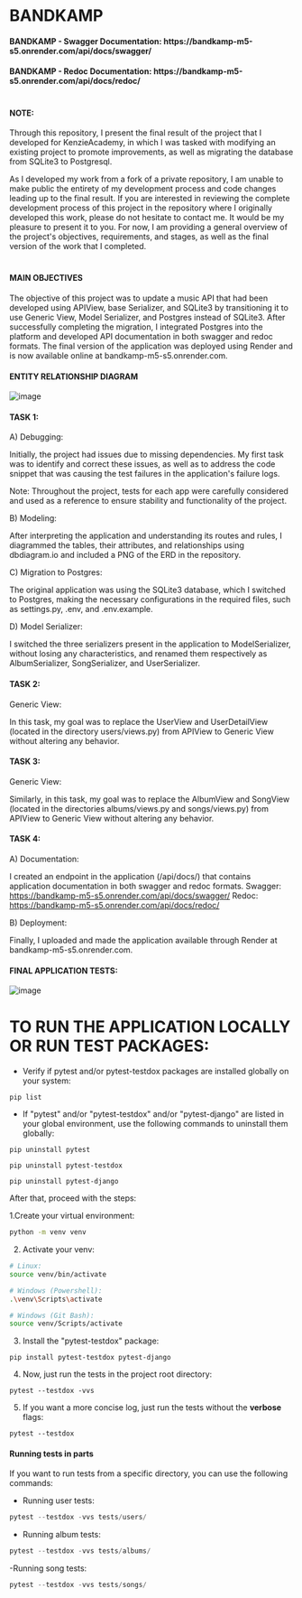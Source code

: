 # BANDKAMP

<h4>BANDKAMP - Swagger Documentation: https://bandkamp-m5-s5.onrender.com/api/docs/swagger/</h4>
<h4>BANDKAMP - Redoc Documentation: https://bandkamp-m5-s5.onrender.com/api/docs/redoc/</h4>

#
<h4>NOTE:</h4>

Through this repository, I present the final result of the project that I developed for KenzieAcademy, in which I was tasked with modifying an existing project to promote improvements, as well as migrating the database from SQLite3 to Postgresql.

As I developed my work from a fork of a private repository, I am unable to make public the entirety of my development process and code changes leading up to the final result. If you are interested in reviewing the complete development process of this project in the repository where I originally developed this work, please do not hesitate to contact me. It would be my pleasure to present it to you. For now, I am providing a general overview of the project's objectives, requirements, and stages, as well as the final version of the work that I completed.
#

<h4>MAIN OBJECTIVES</h4>

The objective of this project was to update a music API that had been developed using APIView, base Serializer, and SQLite3 by transitioning it to use Generic View, Model Serializer, and Postgres instead of SQLite3. After successfully completing the migration, I integrated Postgres into the platform and developed API documentation in both swagger and redoc formats. The final version of the application was deployed using Render and is now available online at bandkamp-m5-s5.onrender.com.

<h4>ENTITY RELATIONSHIP DIAGRAM</h4>

![image](https://user-images.githubusercontent.com/106698505/235031469-bd289d6b-d5c7-4158-ac21-d39a9fb506e7.png)




<h4>TASK 1:</h4>

A) Debugging:

Initially, the project had issues due to missing dependencies. My first task was to identify and correct these issues, as well as to address the code snippet that was causing the test failures in the application's failure logs.

Note: Throughout the project, tests for each app were carefully considered and used as a reference to ensure stability and functionality of the project.

B) Modeling:

After interpreting the application and understanding its routes and rules, I diagrammed the tables, their attributes, and relationships using dbdiagram.io and included a PNG of the ERD in the repository.

C) Migration to Postgres:

The original application was using the SQLite3 database, which I switched to Postgres, making the necessary configurations in the required files, such as settings.py, .env, and .env.example.

D) Model Serializer:

I switched the three serializers present in the application to ModelSerializer, without losing any characteristics, and renamed them respectively as AlbumSerializer, SongSerializer, and UserSerializer.

<h4>TASK 2:</h4>

Generic View:

In this task, my goal was to replace the UserView and UserDetailView (located in the directory users/views.py) from APIView to Generic View without altering any behavior.

<h4>TASK 3:</h4>

Generic View:

Similarly, in this task, my goal was to replace the AlbumView and SongView (located in the directories albums/views.py and songs/views.py) from APIView to Generic View without altering any behavior.

<h4>TASK 4:</h4>

A) Documentation:

I created an endpoint in the application (/api/docs/) that contains application documentation in both swagger and redoc formats.
Swagger: https://bandkamp-m5-s5.onrender.com/api/docs/swagger/
Redoc: https://bandkamp-m5-s5.onrender.com/api/docs/redoc/

B) Deployment:

Finally, I uploaded and made the application available through Render at bandkamp-m5-s5.onrender.com.


<h4>FINAL APPLICATION TESTS:</h4>

![image](https://user-images.githubusercontent.com/106698505/234953687-3a78817d-3163-4722-983a-728cf999b5aa.png)

#

# TO RUN THE APPLICATION LOCALLY OR RUN TEST PACKAGES:

- Verify if pytest and/or pytest-testdox packages are installed globally on your system:
```shell
pip list
```
- If "pytest" and/or "pytest-testdox" and/or "pytest-django" are listed in your global environment, use the following commands to uninstall them globally:
```shell
pip uninstall pytest
```

```shell
pip uninstall pytest-testdox
```

```shell
pip uninstall pytest-django
```

After that, proceed with the steps:

1.Create your virtual environment:
```bash
python -m venv venv
```

2. Activate your venv:
```bash
# Linux:
source venv/bin/activate

# Windows (Powershell):
.\venv\Scripts\activate

# Windows (Git Bash):
source venv/Scripts/activate
```

3. Install the "pytest-testdox" package:
```shell
pip install pytest-testdox pytest-django
```

4. Now, just run the tests in the project root directory:
```shell
pytest --testdox -vvs
```

5. If you want a more concise log, just run the tests without the **verbose** flags:
```shell
pytest --testdox
```

<h4>Running tests in parts</h4>

If you want to run tests from a specific directory, you can use the following commands:

- Running user tests:
```python
pytest --testdox -vvs tests/users/
```

- Running album tests:
```python
pytest --testdox -vvs tests/albums/
```

-Running song tests:
```python
pytest --testdox -vvs tests/songs/
```

<!--

OBJETIVO GERAL DO PROJETO:

1. Neste projeto, utilizei um código legado de uma API de músicas desenvolvida com APIView, Serializer base e SQLite3, e fiz a transição deste aplicativo para Generic View, Model Serializer e utilização do Postgres no lugar do SQLite3.

2. Após finalizar a migração, já contando com o serviço de Postgres integrado a plataforma, e após realizar os ajustes conforme a proposta inicial, desenvolvi a documentação da API no formato swagger e também redoc, e finalizei o trabalho realizando o deploy da versão final da aplicação através do Render. A aplicação está online e disponível para uso através do link: bandkamp-m5-s5.onrender.com


TASK 1

A) Debug

Inicialmente o projeto contava com erros devido a algumas dependências ausentes. Minha primeira tarefa foi identificá-las e corrigi-las, bem como, ao verificar os logs de falha dos testes contidos na aplicação corrigi o trecho de código que estava originando a falha.

Importante: Após realizar os ajustes dos bugs iniciais e a transição para model serializer, os testes sobre cada app sempre foram levados em consideração e foram tomados como referência até a conclusão do projeto. A cada etapa e novo passo na reescrita do código e migração do banco de dados mantive os testes com funcionamento de 100% sobre cada app mantendo-os estáveis e comprovando o bom funcionamento do projeto, tal como foi concebido originalmente.


B) Modelagem

Tendo interpretado a aplicação e entendido as suas rotas e regras, diagramei as tabelas, seus atributos e relações, utilizando o dbdiagram.io, e incluí um PNG da DER no repositório.

C) Migração para Postgres

A aplicação legada estava utilizando o banco SQLite3. Realizei a troca para o Postgres, fazendo as devidas configurações nos arquivos necessários, como por exemplo, settings.py, .env e .env.example.

D) Model Serializer

Realizei a trocar dos 3 serializers presentes na aplicação para ModelSerializer, sem perder nenhuma característica. Os renomeei respectivamente como: AlbumSerializer, SongSerializer, UserSerializer.


TASK 2

Generic View - Meu objetivo nesta tarefa foi de substituir a UserView e a UserDetailView (diretório: users/views.py), de APIView para Generic View sem perder nenhum comportamento e/ou acrescentar.

TASK 3

Generic View - Meu objetivo nesta tarefa foi de substituir a AlbumView e a SongView (diretórios: albums/views.py e songs/views.py), de APIView  para Generic View sem perder nenhum comportamento e/ou acrescentar.


TASK 4

A) Documentação

Criei um endpoint na aplicação (/api/docs/), que contém a documentação da aplicação nos formatos swagger e redoc.

B) Deploy

Subi e disponibilizei a aplicação através o Render: bandkamp-m5-s5.onrender.com

 -->





<!--


# M5 - BandKamp Generic View

## Instalação dos pacotes de teste

- Verifique se os pacotes `pytest` e/ou `pytest-testdox` estão instalados globalmente em seu sistema:
```shell
pip list
```
- Caso seja listado o `pytest` e/ou `pytest-testdox` e/ou `pytest-django` em seu ambiente global, utilize os seguintes comando para desinstalá-los globalmente:
```shell
pip uninstall pytest
```

```shell
pip uninstall pytest-testdox
```

```shell
pip uninstall pytest-django
```

A partir disso, prossiga com os passos:

1. Crie seu ambiente virtual:
```bash
python -m venv venv
```

2. Ative seu venv:
```bash
# Linux:
source venv/bin/activate

# Windows (Powershell):
.\venv\Scripts\activate

# Windows (Git Bash):
source venv/Scripts/activate
```

3. Instale o pacote `pytest-testdox`:
```shell
pip install pytest-testdox pytest-django
```


4. Agora é só rodar os testes no diretório principal do projeto:
```shell
pytest --testdox -vvs
```

5. Caso queira um log mais resumido, basta executar com os testes sem as flags **verbose**:
```shell
pytest --testdox
```

## Rodando os testes por partes

Caso você tenha interesse em rodar apenas um diretório de testes específico, pode utilizar o comando:

- Rodando testes de users:
```python
pytest --testdox -vvs tests/users/
```

- Rodando testes de albums:
```python
pytest --testdox -vvs tests/albums/
```

- Rodando testes de songs:
```python
pytest --testdox -vvs tests/songs/
```

 -->
